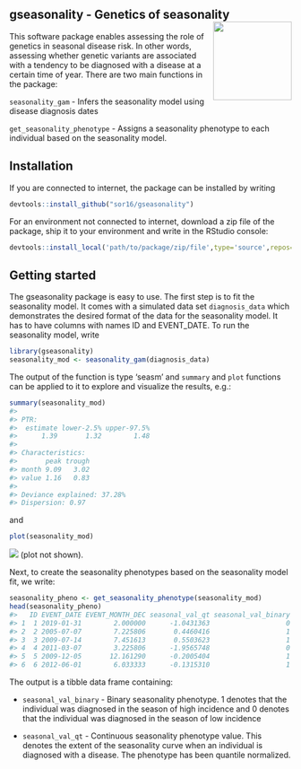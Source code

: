 
<!-- README.md is generated from README.Rmd. Please edit that file -->

## gseasonality - Genetics of seasonality <img src="man/figures/logo.png" align="right" alt="" width="140" />

This software package enables assessing the role of genetics in seasonal
disease risk. In other words, assessing whether genetic variants are
associated with a tendency to be diagnosed with a disease at a certain
time of year. There are two main functions in the package:

`seasonality_gam` - Infers the seasonality model using disease diagnosis
dates

`get_seasonality_phenotype` - Assigns a seasonality phenotype to each
individual based on the seasonality model.

## Installation

If you are connected to internet, the package can be installed by
writing

``` r
devtools::install_github("sor16/gseasonality")
```

For an environment not connected to internet, download a zip file of the
package, ship it to your environment and write in the RStudio console:

``` r
devtools::install_local('path/to/package/zip/file',type='source',repos=NULL)
```

## Getting started

The gseasonality package is easy to use. The first step is to fit the
seasonality model. It comes with a simulated data set `diagnosis_data`
which demonstrates the desired format of the data for the seasonality
model. It has to have columns with names ID and EVENT_DATE. To run the
seasonality model, write

``` r
library(gseasonality)
seasonality_mod <- seasonality_gam(diagnosis_data)
```

The output of the function is type ‘seasm’ and `summary` and `plot`
functions can be applied to it to explore and visualize the results,
e.g.:

``` r
summary(seasonality_mod)
#> 
#> PTR:
#>  estimate lower-2.5% upper-97.5%
#>      1.39       1.32        1.48
#> 
#> Characteristics:
#>       peak trough
#> month 9.09   3.02
#> value 1.16   0.83
#> 
#> Deviance explained: 37.28%
#> Dispersion: 0.97
```

and

``` r
plot(seasonality_mod)
```

![](man/figures/unnamed-chunk-6-1.png)<!-- --> (plot not shown).

Next, to create the seasonality phenotypes based on the seasonality
model fit, we write:

``` r
seasonality_pheno <- get_seasonality_phenotype(seasonality_mod)
head(seasonality_pheno)
#>   ID EVENT_DATE EVENT_MONTH_DEC seasonal_val_qt seasonal_val_binary
#> 1  1 2019-01-31        2.000000      -1.0431363                   0
#> 2  2 2005-07-07        7.225806       0.4460416                   1
#> 3  3 2009-07-14        7.451613       0.5503623                   1
#> 4  4 2011-03-07        3.225806      -1.9565748                   0
#> 5  5 2009-12-05       12.161290      -0.2005404                   1
#> 6  6 2012-06-01        6.033333      -0.1315310                   1
```

The output is a tibble data frame containing:

- `seasonal_val_binary` - Binary seasonality phenotype. 1 denotes that
  the individual was diagnosed in the season of high incidence and 0
  denotes that the individual was diagnosed in the season of low
  incidence

- `seasonal_val_qt` - Continuous seasonality phenotype value. This
  denotes the extent of the seasonality curve when an individual is
  diagnosed with a disease. The phenotype has been quantile normalized.

